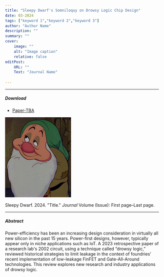 ```yaml
---
title: "Sleepy Dwarf's Somniloquy on Drowsy Logic Chip Design" 
date: 03-2024
tags: ["keyword 1","keyword 2","keyword 3"]
author: "Author Name"
description: "" 
summary: "" 
cover:
    image: ""
    alt: "Image caption"
    relative: false
editPost:
    URL: ""
    Text: "Journal Name"

---
```


---

##### Download

+ [Paper-TBA](paper1.pdf)


![](paper1.png)

Sleepy Dwarf. 2024. "Title." *Journal* Volume (Issue): First page–Last page. 

---

##### Abstract

Power-efficiency has been an increasing design consideration in 
virtually all new silicon in the past 15 years. Power-first
designs, however, typically appear only in niche applications
such as IoT. A 2023 retrospective paper of a research lab's 2002 circuit, 
using a technique called “drowsy logic,” reviewed historical strategies to
limit leakage in the context of foundries' recent implementation of 
low-leakage FinFET and Gate-All-Around technologies. This review 
explores new research and industry applications of drowsy logic.
